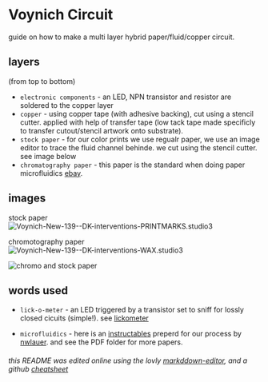 # Voynich Circuit

guide on how to make a multi layer hybrid paper/fluid/copper circuit.  

## layers 
(from top to bottom)
* ```electronic components``` - an LED, NPN transistor and resistor are soldered to the copper layer
* ```copper``` - using copper tape (with adhesive backing), cut using a stencil cutter. applied with help of transfer tape (low tack tape made specificly to transfer cutout/stencil artwork onto substrate).
* ```stock paper``` - for our color prints we use regualr paper, we use an image editor to trace the fluid channel behinde. we cut using the stencil cutter. see image below 
* ```chromatography paper``` - this paper is the standard when doing paper microfluidics [ebay](http://i.imgur.com/eshUevj.jpg). 



## images

stock paper  
![](http://i.imgur.com/hTALFTF.jpg "Voynich-New-139--DK-interventions-PRINTMARKS.studio3")

chromotography paper  
![](http://i.imgur.com/qjCg9HK.jpg "Voynich-New-139--DK-interventions-WAX.studio3")

![](http://i.imgur.com/wBrGC2gl.jpg "chromo and stock paper")


## words used

* ```lick-o-meter``` - an LED triggered by a transistor set to sniff for lossly closed cicuits (simple!).  see [lickometer](https://github.com/5shekel/lickometer)  

* ```microfluidics``` - here is an [instructables](https://www.instructables.com/id/Wax-Paper-Microfluidics/) preperd for our process by [nwlauer](https://www.instagram.com/nwlauer/). and see the PDF folder for more papers. 


###### this README was edited online using the lovly [markddown-editor](https://jbt.github.io/markdown-editor), and a github [cheatsheet](https://github.com/adam-p/markdown-here/wiki/Markdown-Cheatsheet#links)
